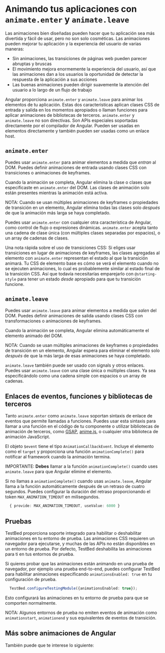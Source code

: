 # Animando tus aplicaciones con `animate.enter` y `animate.leave`

Las animaciones bien diseñadas pueden hacer que tu aplicación sea más divertida y fácil de usar, pero no son solo cosméticas.
Las animaciones pueden mejorar tu aplicación y la experiencia del usuario de varias maneras:

* Sin animaciones, las transiciones de páginas web pueden parecer abruptas y bruscas
* El movimiento mejora enormemente la experiencia del usuario, así que las animaciones dan a los usuarios la oportunidad de detectar la respuesta de la aplicación a sus acciones
* Las buenas animaciones pueden dirigir suavemente la atención del usuario a lo largo de un flujo de trabajo

Angular proporciona `animate.enter` y `animate.leave` para animar los elementos de tu aplicación. Estas dos características aplican clases CSS de entrada y salida en los momentos apropiados o llaman funciones para aplicar animaciones de bibliotecas de terceros. `animate.enter` y `animate.leave` no son directivas. Son APIs especiales soportadas directamente por el compilador de Angular. Pueden ser usadas en elementos directamente y también pueden ser usadas como un enlace host.

## `animate.enter`

Puedes usar `animate.enter` para animar elementos a medida que _entran_ al DOM. Puedes definir animaciones de entrada usando clases CSS con transiciones o animaciones de keyframes.

<docs-code-multifile preview path="adev/src/content/examples/animations/src/app/enter-and-leave/enter.ts">
    <docs-code header="src/app/enter.ts" path="adev/src/content/examples/animations/src/app/enter-and-leave/enter.ts" />
    <docs-code header="src/app/enter.html" path="adev/src/content/examples/animations/src/app/enter-and-leave/enter.html" />
    <docs-code header="src/app/enter.css" path="adev/src/content/examples/animations/src/app/enter-and-leave/enter.css"/>
</docs-code-multifile>

Cuando la animación se completa, Angular elimina la clase o clases que especificaste en `animate.enter` del DOM. Las clases de animación solo están presentes mientras la animación está activa.

NOTA: Cuando se usan múltiples animaciones de keyframes o propiedades de transición en un elemento, Angular elimina todas las clases solo _después_ de que la animación más larga se haya completado.

Puedes usar `animate.enter` con cualquier otra característica de Angular, como control de flujo o expresiones dinámicas. `animate.enter` acepta tanto una cadena de clase única (con múltiples clases separadas por espacios), o un array de cadenas de clases.

Una nota rápida sobre el uso de transiciones CSS: Si eliges usar transiciones en lugar de animaciones de keyframes, las clases agregadas al elemento con `animate.enter` representan el estado al que la transición animará. Tu CSS de elemento base es cómo se verá el elemento cuando no se ejecuten animaciones, lo cual es probablemente similar al estado final de la transición CSS. Así que todavía necesitarías emparejarlo con `@starting-style` para tener un estado _desde_ apropiado para que tu transición funcione.

<docs-code-multifile preview path="adev/src/content/examples/animations/src/app/enter-and-leave/enter-binding.ts">
    <docs-code header="src/app/enter-binding.ts" path="adev/src/content/examples/animations/src/app/enter-and-leave/enter-binding.ts" />
    <docs-code header="src/app/enter-binding.html" path="adev/src/content/examples/animations/src/app/enter-and-leave/enter-binding.html" />
    <docs-code header="src/app/enter-binding.css" path="adev/src/content/examples/animations/src/app/enter-and-leave/enter-binding.css"/>
</docs-code-multifile>

## `animate.leave`

Puedes usar `animate.leave` para animar elementos a medida que _salen_ del DOM. Puedes definir animaciones de salida usando clases CSS con transformaciones o animaciones de keyframes.

<docs-code-multifile preview path="adev/src/content/examples/animations/src/app/enter-and-leave/leave.ts">
    <docs-code header="src/app/leave.ts" path="adev/src/content/examples/animations/src/app/enter-and-leave/leave.ts" />
    <docs-code header="src/app/leave.html" path="adev/src/content/examples/animations/src/app/enter-and-leave/leave.html" />
    <docs-code header="src/app/leave.css" path="adev/src/content/examples/animations/src/app/enter-and-leave/leave.css"/>
</docs-code-multifile>

Cuando la animación se completa, Angular elimina automáticamente el elemento animado del DOM.

NOTA: Cuando se usan múltiples animaciones de keyframes o propiedades de transición en un elemento, Angular espera para eliminar el elemento solo _después_ de que la más larga de esas animaciones se haya completado.

`animate.leave` también puede ser usado con signals y otros enlaces. Puedes usar `animate.leave` con una clase única o múltiples clases. Ya sea especificándolo como una cadena simple con espacios o un array de cadenas.

<docs-code-multifile preview path="adev/src/content/examples/animations/src/app/enter-and-leave/leave-binding.ts">
    <docs-code header="src/app/leave-binding.ts" path="adev/src/content/examples/animations/src/app/enter-and-leave/leave-binding.ts" />
    <docs-code header="src/app/leave-binding.html" path="adev/src/content/examples/animations/src/app/enter-and-leave/leave-binding.html" />
    <docs-code header="src/app/leave-binding.css" path="adev/src/content/examples/animations/src/app/enter-and-leave/leave-binding.css"/>
</docs-code-multifile>

## Enlaces de eventos, funciones y bibliotecas de terceros

Tanto `animate.enter` como `animate.leave` soportan sintaxis de enlace de eventos que permite llamadas a funciones. Puedes usar esta sintaxis para llamar a una función en el código de tu componente o utilizar bibliotecas de animación de terceros, como [GSAP](https://gsap.com/), [anime.js](https://animejs.com/), o cualquier otra biblioteca de animación JavaScript.

<docs-code-multifile preview path="adev/src/content/examples/animations/src/app/enter-and-leave/leave-event.ts">
    <docs-code header="src/app/leave-event.ts" path="adev/src/content/examples/animations/src/app/enter-and-leave/leave-event.ts" />
    <docs-code header="src/app/leave-event.html" path="adev/src/content/examples/animations/src/app/enter-and-leave/leave-event.html" />
    <docs-code header="src/app/leave-event.css" path="adev/src/content/examples/animations/src/app/enter-and-leave/leave-event.css"/>
</docs-code-multifile>

El objeto `$event` tiene el tipo `AnimationCallbackEvent`. Incluye el elemento como el `target` y proporciona una función `animationComplete()` para notificar al framework cuando la animación termina.

IMPORTANTE: **Debes** llamar a la función `animationComplete()` cuando uses `animate.leave` para que Angular elimine el elemento.

Si no llamas a `animationComplete()` cuando usas `animate.leave`, Angular llama a la función automáticamente después de un retraso de cuatro segundos. Puedes configurar la duración del retraso proporcionando el token `MAX_ANIMATION_TIMEOUT` en milisegundos.

```typescript
  { provide: MAX_ANIMATION_TIMEOUT, useValue: 6000 }
```

## Pruebas

TestBed proporciona soporte integrado para habilitar o deshabilitar animaciones en tu entorno de prueba. Las animaciones CSS requieren un navegador para ejecutarse, y muchas de las APIs no están disponibles en un entorno de prueba. Por defecto, TestBed deshabilita las animaciones para ti en tus entornos de prueba.

Si quieres probar que las animaciones están animando en una prueba de navegador, por ejemplo una prueba end-to-end, puedes configurar TestBed para habilitar animaciones especificando `animationsEnabled: true` en tu configuración de prueba.

```typescript
  TestBed.configureTestingModule({animationsEnabled: true});
```

Esto configurará las animaciones en tu entorno de prueba para que se comporten normalmente.

NOTA: Algunos entornos de prueba no emiten eventos de animación como `animationstart`, `animationend` y sus equivalentes de eventos de transición.

## Más sobre animaciones de Angular

También puede que te interese lo siguiente:

<docs-pill-row>
  <docs-pill href="guide/animations/css" title="Complex Animations with CSS"/>
  <docs-pill href="guide/routing/route-transition-animations" title="Route transition animations"/>
</docs-pill-row>
